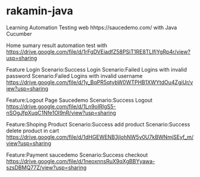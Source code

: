 # rakamin-java
Learning  Automation Testing web hhtps://saucedemo.com/ with Java Cucumber <br>

Home sumary result automation test with 
https://drive.google.com/file/d/1rFgDVEiadfZ58PSiT1RE8TLlfjYgRp4r/view?usp=sharing

Feature Login 
	Scenario:Success Login
	Scenario:Failed Logins with invalid password
	Scenario:Failed Logins with invalid username
   https://drive.google.com/file/d/1y_BqPR5qtybW0WTPHB1XWYtdOu4ZgiUr/view?usp=sharing
	
Feature:Logout Page Saucedemo
	Scenario:Success Logout
   https://drive.google.com/file/d/1Ln9oIRIgS5-nSOgJfpXuqC1Nfe1OI9nR/view?usp=sharing

Feature:Shoping Product
	Scenario:Success add product
	Scenario:Success delete product in cart
   https://drive.google.com/file/d/1dHGEWENB3jlohNW5y0U7kBWNmjSEyf_m/view?usp=sharing

Feature:Payment saucedemo
	Scenario:Success checkout
   https://drive.google.com/file/d/1neoxnnsRuX9qXgBBYyawa-szsDBMQ77Z/view?usp=sharing
 

	
